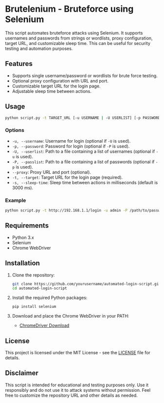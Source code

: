 # Brutelenium - Bruteforce using Selenium

This script automates bruteforce attacks using Selenium. It supports usernames and passwords from strings or wordlists, proxy configuration, target URL, and customizable sleep time. This can be useful for security testing and automation purposes.

## Features

- Supports single username/password or wordlists for brute force testing.
- Optional proxy configuration with URL and port.
- Customizable target URL for the login page.
- Adjustable sleep time between actions.

## Usage

```sh
python script.py -t TARGET_URL [-u USERNAME | -U USERLIST] [-p PASSWORD | -P PASSLIST] [--proxy PROXY] [-s SLEEP_TIME]
```

### Options

- `-u, --username`: Username for login (optional if `-U` is used).
- `-p, --password`: Password for login (optional if `-P` is used).
- `-U, --userlist`: Path to a file containing a list of usernames (optional if `-u` is used).
- `-P, --passlist`: Path to a file containing a list of passwords (optional if `-p` is used).
- `--proxy`: Proxy URL and port (optional).
- `-t, --target`: Target URL for the login page (required).
- `-s, --sleep-time`: Sleep time between actions in milliseconds (default is 3000 ms).

### Example

```sh
python script.py -t http://192.168.1.1/login -u admin -P /path/to/passwords.txt --proxy 127.0.0.1:8080 -s 500
```

## Requirements

- Python 3.x
- Selenium
- Chrome WebDriver

## Installation

1. Clone the repository:
    ```sh
    git clone https://github.com/yourusername/automated-login-script.git
    cd automated-login-script
    ```

2. Install the required Python packages:
    ```sh
    pip install selenium
    ```

3. Download and place the Chrome WebDriver in your PATH:
    - [ChromeDriver Download](https://sites.google.com/a/chromium.org/chromedriver/downloads)

## License

This project is licensed under the MIT License - see the [LICENSE](LICENSE) file for details.

## Disclaimer

This script is intended for educational and testing purposes only. Use it responsibly and do not use it to attack systems without permission.
Feel free to customize the repository URL and other details as needed.
